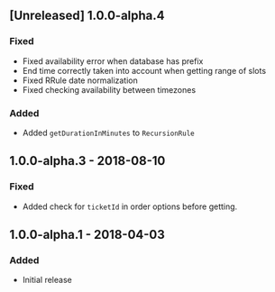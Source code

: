 ## [Unreleased] 1.0.0-alpha.4
### Fixed
- Fixed availability error when database has prefix
- End time correctly taken into account when getting range of slots
- Fixed RRule date normalization
- Fixed checking availability between timezones

### Added
- Added `getDurationInMinutes` to `RecursionRule`

## 1.0.0-alpha.3 - 2018-08-10
### Fixed
- Added check for `ticketId` in order options before getting.

## 1.0.0-alpha.1 - 2018-04-03
### Added
- Initial release